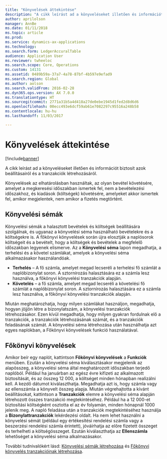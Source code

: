 ```yaml
---
title: "Könyvelések áttekintése"
description: "A cikk leírást ad a könyveléseket illetően és információt biztosít azok beállításairól és a tranzakciók létrehozásáról."
author: aprilolson
manager: AnnBe
ms.date: 01/11/2018
ms.topic: article
ms.prod: 
ms.service: dynamics-ax-applications
ms.technology: 
ms.search.form: LedgerAccuralTable
audience: Application User
ms.reviewer: twheeloc
ms.search.scope: Core, Operations
ms.custom: 14131
ms.assetid: 0489b59a-37a7-4a78-87bf-4b597e9efad9
ms.search.region: Global
ms.author: aolson
ms.search.validFrom: 2016-02-28
ms.dyn365.ops.version: AX 7.0.0
ms.translationtype: HT
ms.sourcegitcommit: 2771a31b5a4d418a27de0ebe1945d1fed2d8d6d6
ms.openlocfilehash: 00ecc493e6dcf59ab61e7082297c95516a248b58
ms.contentlocale: hu-hu
ms.lasthandoff: 11/03/2017

---
```


# <a name="accruals-overview"></a>Könyvelések áttekintése

[!include[banner](../includes/banner.md)]


A cikk leírást ad a könyveléseket illetően és információt biztosít azok beállításairól és a tranzakciók létrehozásáról.

Könyvelések az elhatárolásban használtak, az olyan bevétel követésére, amelyet a megkeresési időszakban ismertek fel, nem a bevételezési időszakhoz, és kiadások (költségek) követésére, amelyeket akkor ismertek fel, amikor megjelentek, nem amikor a fizetés megtörtént.

## <a name="accrual-schemes"></a>Könyvelési sémák
Könyvelési sémák a halasztott bevételek és költségek beállítására szolgálnak, és ugyanaz a könyvelési séma használható bevételekre és a költségekre is. A főkönyvi könyvelések során újra elosztják a naplósorok költségeit és a bevételt, hogy a költségek és bevételek a megfelelő időszakban legyenek elismerve. Az a **Könyvelési séma** lapon megadhatja, a terhelési és a követel számlákat, amelyek a könyvelési séma alkalmazásakor használandóak.

-   **Terhelés** – A fő számla, amelyet megad lecseréli a terhelési fő számlát a naplóbizonylat soron. A sztornírozás halasztására ez a számla lesz használva, a főkönyvi könyvelési tranzakciók alapján.
-   **Követelés** – a fő számla, amelyet megad lecseréli a követelési fő számlát a naplóbizonylat soron. A sztornírozás halasztására ez a számla lesz használva, a főkönyvi könyvelési tranzakciók alapján.

Miután meghatározhatja, hogy milyen számlákat használjon, megadhatja, hogyan jöjjön létre a bizonylatszám, a könyvelési tranzakciók létrehozásakor. Ezen kívül megadhatja, hogy milyen gyakran fordulnak elő a tranzakciók, a tranzakciók létrehozásának számát, és a tranzakciók feladásának számát. A könyvelési séma létrehozása után használhatja azt egyes naplókban, a Főkönyvi könyvelések funkció használatával.

## <a name="ledger-accruals"></a>Főkönyvi könyvelések
Amikor beír egy naplót, kattintson **Főkönyvi könyvelések** a **Funkciók** menüben. Ezután a könyvelési séma kiválasztásakor megjelenik az alapösszeg, a könyvelési séma által meghatározott időszakban terjedő naplóból. Például ha januárban az egész évre kifizeti az alkalmazott biztosítását, és az összeg 12 000, a költséget minden hónapban realizálni kell. A kezdő dátumot kiválaszthatja. Megadhatja azt is, hogy számla vagy az ellenszámla a könyvelt összeg alapja. Miután végrehajtotta a kívánt beállításokat, kattintson a **Tranzakciók** elemre a könyvelési séma alapján létrehozott összes tranzakció megtekintéséhez. Például ha a 12 000-et biztosítási költségként osztotta el az év folyamán, minden hónapnál 1000 jelenik meg. A napló feladása után a tranzakciók megtekintéséhez használja a **Bizonylattranzakciók** lekérdezési oldalt. Ha nem lehet használni a könyvelési sémát (például egy értékesítési rendelési számla vagy a beszerzési rendelési számla érintett), jóváírhatja az előre fizetett összeget és terhelheti a költségösszeget. Ezután kiválaszthatja az **Ellenszámla** lehetőséget a könyvelési séma alkalmazásakor.


További tudnivalókért lásd: [Könyvelési sémák létrehozása](tasks/create-accrual-schemes.md) és [Főkönyvi könyvelés tranzakcióinak létrehozása](tasks/create-ledger-accrual-transactions.md).

